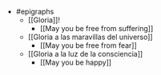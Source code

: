 - #epigraphs
  - [[Gloria]]!
    - [[May you be free from suffering]]
  - [[Gloria a las maravillas del universo]]
    - [[May you be free from fear]]
  - [[Gloria a la luz de la consciencia]]
    - [[May you be happy]]